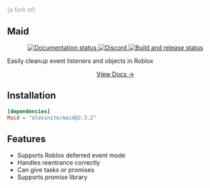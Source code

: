 #

<span style="color:rgb(150,150,150)">(a fork of)</span>

## Maid

<div align="center">
    <a href="http://quenty.github.io/NevermoreEngine/">
        <img src="https://github.com/Quenty/NevermoreEngine/actions/workflows/docs.yml/badge.svg" alt="Documentation status"/>
    </a>
    <a href="https://discord.gg/mhtGUS8">
        <img src="https://img.shields.io/discord/385151591524597761?color=5865F2&label=discord&logo=discord&logoColor=white" alt="Discord"/>
    </a>
    <a href="https://github.com/Quenty/NevermoreEngine/actions">
        <img src="https://github.com/Quenty/NevermoreEngine/actions/workflows/build.yml/badge.svg" alt="Build and release status"/>
    </a>
</div>

Easily cleanup event listeners and objects in Roblox

<div align="center">
    <a href="https://quenty.github.io/NevermoreEngine/api/Maid">View Docs →</a>
</div>

## Installation

```toml
[dependencies]
Maid = "alexinite/maid@2.3.2"
```

## Features

* Supports Roblox deferred event mode
* Handles reentrance correctly
* Can give tasks or promises
* Supports promise library

